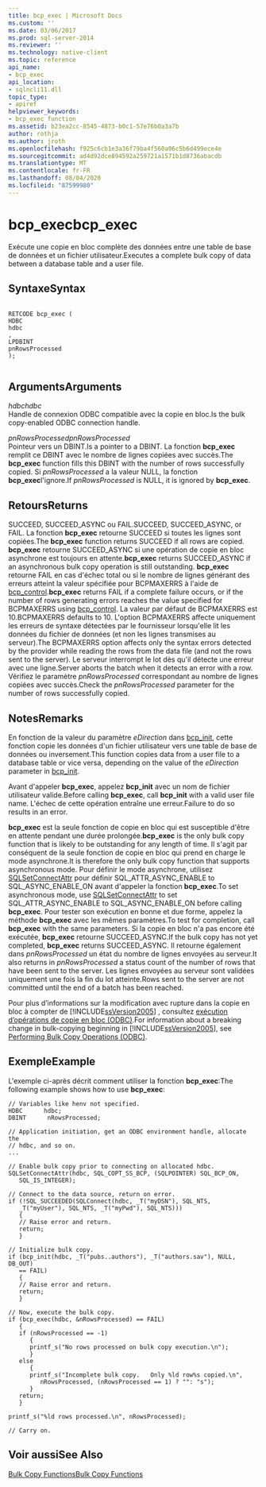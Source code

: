 ```yaml
---
title: bcp_exec | Microsoft Docs
ms.custom: ''
ms.date: 03/06/2017
ms.prod: sql-server-2014
ms.reviewer: ''
ms.technology: native-client
ms.topic: reference
api_name:
- bcp_exec
api_location:
- sqlncli11.dll
topic_type:
- apiref
helpviewer_keywords:
- bcp_exec function
ms.assetid: b23ea2cc-8545-4873-b0c1-57e76b0a3a7b
author: rothja
ms.author: jroth
ms.openlocfilehash: f925c6cb1e3a36f79ba4f560a06c5b6d499ece4e
ms.sourcegitcommit: ad4d92dce894592a259721a1571b1d8736abacdb
ms.translationtype: MT
ms.contentlocale: fr-FR
ms.lasthandoff: 08/04/2020
ms.locfileid: "87599980"
---
```

# <a name="bcp_exec"></a><span data-ttu-id="46437-102">bcp_exec</span><span class="sxs-lookup"><span data-stu-id="46437-102">bcp_exec</span></span>
  <span data-ttu-id="46437-103">Exécute une copie en bloc complète des données entre une table de base de données et un fichier utilisateur.</span><span class="sxs-lookup"><span data-stu-id="46437-103">Executes a complete bulk copy of data between a database table and a user file.</span></span>  
  
## <a name="syntax"></a><span data-ttu-id="46437-104">Syntaxe</span><span class="sxs-lookup"><span data-stu-id="46437-104">Syntax</span></span>  
  
```  
  
RETCODE bcp_exec (  
HDBC   
hdbc  
,  
LPDBINT   
pnRowsProcessed  
);  
  
```  
  
## <a name="arguments"></a><span data-ttu-id="46437-105">Arguments</span><span class="sxs-lookup"><span data-stu-id="46437-105">Arguments</span></span>  
 <span data-ttu-id="46437-106">*hdbc*</span><span class="sxs-lookup"><span data-stu-id="46437-106">*hdbc*</span></span>  
 <span data-ttu-id="46437-107">Handle de connexion ODBC compatible avec la copie en bloc.</span><span class="sxs-lookup"><span data-stu-id="46437-107">Is the bulk copy-enabled ODBC connection handle.</span></span>  
  
 <span data-ttu-id="46437-108">*pnRowsProcessed*</span><span class="sxs-lookup"><span data-stu-id="46437-108">*pnRowsProcessed*</span></span>  
 <span data-ttu-id="46437-109">Pointeur vers un DBINT.</span><span class="sxs-lookup"><span data-stu-id="46437-109">Is a pointer to a DBINT.</span></span> <span data-ttu-id="46437-110">La fonction **bcp_exec** remplit ce DBINT avec le nombre de lignes copiées avec succès.</span><span class="sxs-lookup"><span data-stu-id="46437-110">The **bcp_exec** function fills this DBINT with the number of rows successfully copied.</span></span> <span data-ttu-id="46437-111">Si *pnRowsProcessed* a la valeur NULL, la fonction **bcp_exec**l'ignore.</span><span class="sxs-lookup"><span data-stu-id="46437-111">If *pnRowsProcessed* is NULL, it is ignored by **bcp_exec**.</span></span>  
  
## <a name="returns"></a><span data-ttu-id="46437-112">Retours</span><span class="sxs-lookup"><span data-stu-id="46437-112">Returns</span></span>  
 <span data-ttu-id="46437-113">SUCCEED, SUCCEED_ASYNC ou FAIL.</span><span class="sxs-lookup"><span data-stu-id="46437-113">SUCCEED, SUCCEED_ASYNC, or FAIL.</span></span> <span data-ttu-id="46437-114">La fonction **bcp_exec** retourne SUCCEED si toutes les lignes sont copiées.</span><span class="sxs-lookup"><span data-stu-id="46437-114">The **bcp_exec** function returns SUCCEED if all rows are copied.</span></span> <span data-ttu-id="46437-115">**bcp_exec** retourne SUCCEED_ASYNC si une opération de copie en bloc asynchrone est toujours en attente.</span><span class="sxs-lookup"><span data-stu-id="46437-115">**bcp_exec** returns SUCCEED_ASYNC if an asynchronous bulk copy operation is still outstanding.</span></span> <span data-ttu-id="46437-116">**bcp_exec** retourne FAIL en cas d'échec total ou si le nombre de lignes générant des erreurs atteint la valeur spécifiée pour BCPMAXERRS à l'aide de [bcp_control](bcp-control.md).</span><span class="sxs-lookup"><span data-stu-id="46437-116">**bcp_exec** returns FAIL if a complete failure occurs, or if the number of rows generating errors reaches the value specified for BCPMAXERRS using [bcp_control](bcp-control.md).</span></span> <span data-ttu-id="46437-117">La valeur par défaut de BCPMAXERRS est 10.</span><span class="sxs-lookup"><span data-stu-id="46437-117">BCPMAXERRS defaults to 10.</span></span> <span data-ttu-id="46437-118">L'option BCPMAXERRS affecte uniquement les erreurs de syntaxe détectées par le fournisseur lorsqu'elle lit les données du fichier de données (et non les lignes transmises au serveur).</span><span class="sxs-lookup"><span data-stu-id="46437-118">The BCPMAXERRS option affects only the syntax errors detected by the provider while reading the rows from the data file (and not the rows sent to the server).</span></span> <span data-ttu-id="46437-119">Le serveur interrompt le lot dès qu'il détecte une erreur avec une ligne.</span><span class="sxs-lookup"><span data-stu-id="46437-119">Server aborts the batch when it detects an error with a row.</span></span> <span data-ttu-id="46437-120">Vérifiez le paramètre *pnRowsProcessed* correspondant au nombre de lignes copiées avec succès.</span><span class="sxs-lookup"><span data-stu-id="46437-120">Check the *pnRowsProcessed* parameter for the number of rows successfully copied.</span></span>  
  
## <a name="remarks"></a><span data-ttu-id="46437-121">Notes</span><span class="sxs-lookup"><span data-stu-id="46437-121">Remarks</span></span>  
 <span data-ttu-id="46437-122">En fonction de la valeur du paramètre *eDirection* dans [bcp_init](bcp-init.md), cette fonction copie les données d'un fichier utilisateur vers une table de base de données ou inversement.</span><span class="sxs-lookup"><span data-stu-id="46437-122">This function copies data from a user file to a database table or vice versa, depending on the value of the *eDirection* parameter in [bcp_init](bcp-init.md).</span></span>  
  
 <span data-ttu-id="46437-123">Avant d'appeler **bcp_exec**, appelez **bcp_init** avec un nom de fichier utilisateur valide.</span><span class="sxs-lookup"><span data-stu-id="46437-123">Before calling **bcp_exec**, call **bcp_init** with a valid user file name.</span></span> <span data-ttu-id="46437-124">L'échec de cette opération entraîne une erreur.</span><span class="sxs-lookup"><span data-stu-id="46437-124">Failure to do so results in an error.</span></span>  
  
 <span data-ttu-id="46437-125">**bcp_exec** est la seule fonction de copie en bloc qui est susceptible d'être en attente pendant une durée prolongée.</span><span class="sxs-lookup"><span data-stu-id="46437-125">**bcp_exec** is the only bulk copy function that is likely to be outstanding for any length of time.</span></span> <span data-ttu-id="46437-126">Il s'agit par conséquent de la seule fonction de copie en bloc qui prend en charge le mode asynchrone.</span><span class="sxs-lookup"><span data-stu-id="46437-126">It is therefore the only bulk copy function that supports asynchronous mode.</span></span> <span data-ttu-id="46437-127">Pour définir le mode asynchrone, utilisez [SQLSetConnectAttr](../native-client-odbc-api/sqlsetconnectattr.md) pour définir SQL_ATTR_ASYNC_ENABLE to SQL_ASYNC_ENABLE_ON avant d'appeler la fonction **bcp_exec**.</span><span class="sxs-lookup"><span data-stu-id="46437-127">To set asynchronous mode, use [SQLSetConnectAttr](../native-client-odbc-api/sqlsetconnectattr.md) to set SQL_ATTR_ASYNC_ENABLE to SQL_ASYNC_ENABLE_ON before calling **bcp_exec**.</span></span> <span data-ttu-id="46437-128">Pour tester son exécution en bonne et due forme, appelez la méthode **bcp_exec** avec les mêmes paramètres.</span><span class="sxs-lookup"><span data-stu-id="46437-128">To test for completion, call **bcp_exec** with the same parameters.</span></span> <span data-ttu-id="46437-129">Si la copie en bloc n'a pas encore été exécutée, **bcp_exec** retourne SUCCEED_ASYNC.</span><span class="sxs-lookup"><span data-stu-id="46437-129">If the bulk copy has not yet completed, **bcp_exec** returns SUCCEED_ASYNC.</span></span> <span data-ttu-id="46437-130">Il retourne également dans *pnRowsProcessed* un état du nombre de lignes envoyées au serveur.</span><span class="sxs-lookup"><span data-stu-id="46437-130">It also returns in *pnRowsProcessed* a status count of the number of rows that have been sent to the server.</span></span> <span data-ttu-id="46437-131">Les lignes envoyées au serveur sont validées uniquement une fois la fin du lot atteinte.</span><span class="sxs-lookup"><span data-stu-id="46437-131">Rows sent to the server are not committed until the end of a batch has been reached.</span></span>  
  
 <span data-ttu-id="46437-132">Pour plus d’informations sur la modification avec rupture dans la copie en bloc à compter de [!INCLUDE[ssVersion2005](../../includes/ssversion2005-md.md)] , consultez [exécution d’opérations de copie en bloc &#40;ODBC&#41;](../native-client-odbc-bulk-copy-operations/performing-bulk-copy-operations-odbc.md).</span><span class="sxs-lookup"><span data-stu-id="46437-132">For information about a breaking change in bulk-copying beginning in [!INCLUDE[ssVersion2005](../../includes/ssversion2005-md.md)], see [Performing Bulk Copy Operations &#40;ODBC&#41;](../native-client-odbc-bulk-copy-operations/performing-bulk-copy-operations-odbc.md).</span></span>  
  
## <a name="example"></a><span data-ttu-id="46437-133">Exemple</span><span class="sxs-lookup"><span data-stu-id="46437-133">Example</span></span>  
 <span data-ttu-id="46437-134">L'exemple ci-après décrit comment utiliser la fonction **bcp_exec**:</span><span class="sxs-lookup"><span data-stu-id="46437-134">The following example shows how to use **bcp_exec**:</span></span>  
  
```  
// Variables like henv not specified.  
HDBC      hdbc;  
DBINT      nRowsProcessed;  
  
// Application initiation, get an ODBC environment handle, allocate the  
// hdbc, and so on.  
...   
  
// Enable bulk copy prior to connecting on allocated hdbc.  
SQLSetConnectAttr(hdbc, SQL_COPT_SS_BCP, (SQLPOINTER) SQL_BCP_ON,  
   SQL_IS_INTEGER);  
  
// Connect to the data source, return on error.  
if (!SQL_SUCCEEDED(SQLConnect(hdbc, _T("myDSN"), SQL_NTS,  
   _T("myUser"), SQL_NTS, _T("myPwd"), SQL_NTS)))  
   {  
   // Raise error and return.  
   return;  
   }  
  
// Initialize bulk copy.   
if (bcp_init(hdbc, _T("pubs..authors"), _T("authors.sav"), NULL, DB_OUT)  
   == FAIL)  
   {  
   // Raise error and return.  
   return;  
   }  
  
// Now, execute the bulk copy.   
if (bcp_exec(hdbc, &nRowsProcessed) == FAIL)  
   {  
   if (nRowsProcessed == -1)  
      {  
      printf_s("No rows processed on bulk copy execution.\n");  
      }  
   else  
      {  
      printf_s("Incomplete bulk copy.   Only %ld row%s copied.\n",  
         nRowsProcessed, (nRowsProcessed == 1) ? "": "s");  
      }  
   return;  
   }  
  
printf_s("%ld rows processed.\n", nRowsProcessed);  
  
// Carry on.  
```  
  
## <a name="see-also"></a><span data-ttu-id="46437-135">Voir aussi</span><span class="sxs-lookup"><span data-stu-id="46437-135">See Also</span></span>  
 [<span data-ttu-id="46437-136">Bulk Copy Functions</span><span class="sxs-lookup"><span data-stu-id="46437-136">Bulk Copy Functions</span></span>](sql-server-driver-extensions-bulk-copy-functions.md)  
  
  
